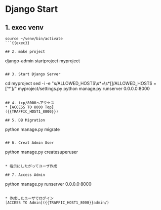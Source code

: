 # Django Start

## 1. exec venv
```
source ~/venv/bin/activate
```{{exec}}

## 2. make project
```
django-admin startproject myproject
```{{exec}}

## 3. Start Django Server
```
cd myproject
sed -i -e "s/ALLOWED_HOSTS\s*=\s*\[\]/ALLOWED_HOSTS = \[\'\*\'\]/" myproject/settings.py
python manage.py runserver 0.0.0.0:8000
```{{exec}}

## 4. tcp/8000へアクセス
* [ACCESS TO 8000 Top]
({{TRAFFIC_HOST1_8000}})

## 5. DB Migration
```
python manage.py migrate
```{{exec}}

## 6. Creat Admin User
```
python manage.py createsuperuser
```{{exec}}

* 指示にしたがってユーザ作成

## 7. Access Admin
```
python manage.py runserver 0.0.0.0:8000
```{{exec}}

* 作成したユーザでログイン
[ACCESS TO Admin]({{TRAFFIC_HOST1_8000}}admin/)
